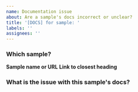 ```yaml
---
name: Documentation issue
about: Are a sample's docs incorrect or unclear?
title: '[DOCS] for sample: '
labels: ''
assignees: ''
---
```


<!-- This is only for issues with the documentation in this repository. -->

### Which sample?

**Sample name or URL** **Link to closest heading**

### What is the issue with this sample's docs?

<!-- Broken link, unclear step, outdated step, etc... -->
